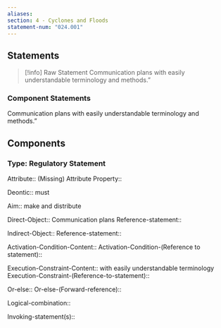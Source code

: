 ```yaml
---
aliases: 
section: 4 - Cyclones and Floods
statement-num: "024.001"
---
```

## Statements 
> [!info] Raw Statement
> Communication plans with easily understandable terminology and methods.”  
> 

### Component Statements
Communication plans with easily understandable terminology and methods.”  
## Components
### Type: Regulatory Statement
Attribute:: (Missing)
	Attribute Property::

Deontic:: must 

Aim:: make and distribute

Direct-Object:: Communication plans
	Reference-statement::

Indirect-Object:: 
	Reference-statement::

Activation-Condition-Content::
	Activation-Condition-(Reference to statement)::

Execution-Constraint-Content:: with easily understandable terminology
	Execution-Constraint-(Reference-to-statement)::

Or-else::
	Or-else-(Forward-reference)::

Logical-combination::

Invoking-statement(s)::